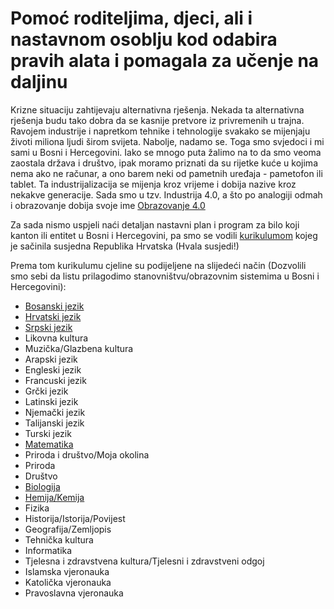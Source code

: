 # Pomoć roditeljima, djeci, ali i nastavnom osoblju kod odabira pravih alata i pomagala za učenje na daljinu

Krizne situaciju zahtijevaju alternativna rješenja. Nekada ta alternativna rješenja budu tako dobra da se kasnije pretvore iz privremenih u trajna. Ravojem industrije i napretkom tehnike i tehnologije svakako se mijenjaju životi miliona ljudi širom svijeta. Nabolje, nadamo se. Toga smo svjedoci i mi sami u Bosni i Hercegovini. Iako se mnogo puta žalimo na to da smo veoma zaostala država i društvo, ipak moramo priznati da su rijetke kuće u kojima nema ako ne računar, a ono barem neki od pametnih uređaja - pametofon ili tablet. Ta industrijalizacija se mijenja kroz vrijeme i dobija nazive kroz nekakve generacije. Sada smo u tzv. Industrija 4.0, a što po analogiji odmah i obrazovanje dobija svoje ime [Obrazovanje 4.0](https://medium.com/@asim.husanovic/kako-industrijska-revolucija-4-0-uti%C4%8De-na-visoko-obrazovanje-c8a11d14e31b)

Za sada nismo uspjeli naći detaljan nastavni plan i program za bilo koji kanton ili entitet u Bosni i Hercegovini, pa smo se vodili [kurikulumom](https://www.azoo.hr/images/AZOO/Ravnatelji/RM/Nastavni_plan_i_program_za_osnovnu_skolu_-_MZOS_2006_.pdf) kojeg je sačinila susjedna Republika Hrvatska (Hvala susjedi!)

Prema tom kurikulumu cjeline su podijeljene na slijedeći način (Dozvolili smo sebi da listu prilagodimo stanovništvu/obrazovnim sistemima u Bosni i Hercegovini):

- [Bosanski jezik](bosanski_jezik/README.md)
- [Hrvatski jezik](hrvatski_jezik/README.md)
- [Srpski jezik](srpski_jezik/README.md)
- Likovna kultura
- Muzička/Glazbena kultura
- Arapski jezik
- Engleski jezik
- Francuski jezik
- Grčki jezik
- Latinski jezik
- Njemački jezik
- Talijanski jezik
- Turski jezik
- [Matematika](matematika/README.md)
- Priroda i društvo/Moja okolina
- Priroda
- Društvo
- [Biologija](biologija/README.md)
- [Hemija/Kemija](hemija/README.md)
- Fizika
- Historija/Istorija/Povijest
- Geografija/Zemljopis
- Tehnička kultura
- Informatika
- Tjelesna i zdravstvena kultura/Tjelesni i zdravstveni odgoj
- Islamska vjeronauka
- Katolička vjeronauka
- Pravoslavna vjeronauka
